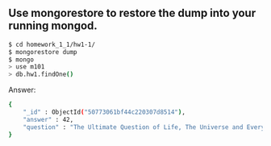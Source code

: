 Use mongorestore to restore the dump into your running mongod. 
--------------------------------------------------------------

```sh
$ cd homework_1_1/hw1-1/
$ mongorestore dump
$ mongo
> use m101
> db.hw1.findOne()
```

Answer:

```sh
{
	"_id" : ObjectId("50773061bf44c220307d8514"),
	"answer" : 42,
	"question" : "The Ultimate Question of Life, The Universe and Everything"
}
````
